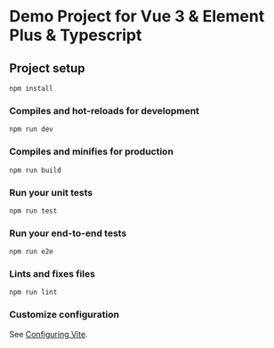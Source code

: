 # Demo Project for Vue 3 & Element Plus & Typescript

## Project setup
```
npm install
```

### Compiles and hot-reloads for development
```
npm run dev
```

### Compiles and minifies for production
```
npm run build
```

### Run your unit tests
```
npm run test
```

### Run your end-to-end tests
```
npm run e2e
```

### Lints and fixes files
```
npm run lint
```

### Customize configuration
See [Configuring Vite](https://vitejs.dev/config/).
